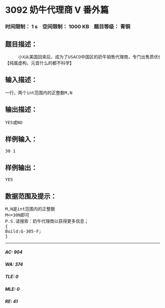 # 3092 奶牛代理商 V 番外篇   
### 时间限制： 1 s&nbsp;&nbsp;&nbsp;&nbsp;空间限制： 1000 KB&nbsp;&nbsp;&nbsp;&nbsp;题目等级： 青铜  
## 题目描述：  

<pre>
     小X从美国回来后，成为了USACO中国区的奶牛销售代理商，专门出售质优价廉的“FJ”牌奶牛，因此生意很好。一天，伟大的元首约见她，希望她能为元首办公厅提供优质鲜奶。元首办公厅每月(30天)需要Mkg牛奶，小徐的牛奶厂每天生产Nkg，问够不够？ 
【纯属虚构，元首什么的都不科学】
</pre>
  
  
## 输入描述：  

<pre>
一行，两个int范围内的正整数M,N
</pre>
  
  
## 输出描述：  

<pre>
YES或NO
</pre>
  
  
## 样例输入：  

<pre>
30 1
</pre>
  
  
## 样例输出：  

<pre>
YES
</pre>
  
  
## 数据范围及提示：  

<pre>
M,N是int范围内的正整数
M<=30N即可
P.S.请搜索：奶牛代理商以获得更多信息；
{
Build:G-305-F;
} 
</pre>
  
  
***  

##### AC: 904  
##### WA: 374  
##### TLE: 0  
##### MLE: 0  
##### RE: 41  

